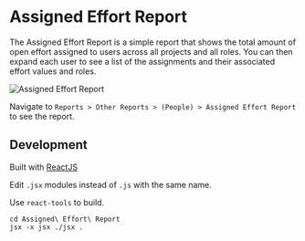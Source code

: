 # Assigned Effort Report

The Assigned Effort Report is a simple report that shows the total amount of open effort assigned to users across all projects and all roles.  You can then expand each user to see a list of the assignments and their associated effort values and roles.

![Assigned Effort Report](https://github.com/TargetProcess/TP3MashupLibrary/raw/master/Assigned%20Effort%20Report/AssignedEffortReport.png)

Navigate to ```Reports > Other Reports > (People) > Assigned Effort Report``` to see the report.

## Development

Built with [ReactJS](http://facebook.github.io/react/index.html)

Edit `.jsx` modules instead of `.js` with the same name.

Use `react-tools` to build.

```
cd Assigned\ Effort\ Report
jsx -x jsx ./jsx .
```


